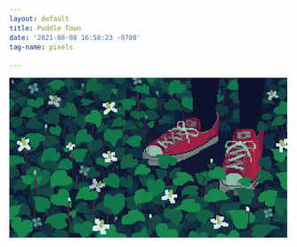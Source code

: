 ```yaml
---
layout: default
title: Puddle Town
date: '2021-08-08 16:58:23 -0700'
tag-name: pixels

---
```

![red-congers.gif](https://raw.githubusercontent.com/33b5e5/puddletown/main/_images/red-congers.gif)
